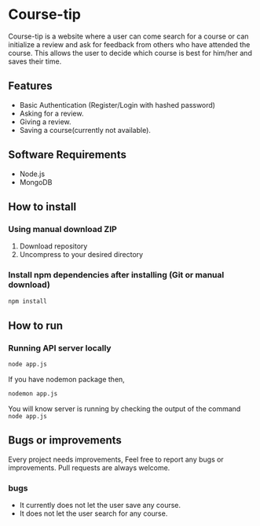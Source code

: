 # Course-tip
 Course-tip is a website where a user can come search for a course or can initialize a review and ask for feedback from others who have attended the course. This allows the user to decide which course is best for him/her and saves their time.

## Features

- Basic Authentication (Register/Login with hashed password)
- Asking for a review.
- Giving a review.
- Saving a course(currently not available).

## Software Requirements

- Node.js
- MongoDB

## How to install

### Using manual download ZIP

1.  Download repository
2.  Uncompress to your desired directory

### Install npm dependencies after installing (Git or manual download)

~~~bash
npm install
~~~


## How to run

### Running API server locally

~~~bash
node app.js
~~~
If you have nodemon package then,

~~~bash
nodemon app.js
~~~

You will know server is running by checking the output of the command `node app.js`


## Bugs or improvements

Every project needs improvements, Feel free to report any bugs or improvements. Pull requests are always welcome.

### bugs
- It currently does not let the user save any course.
- It does not let the user search for any course.
